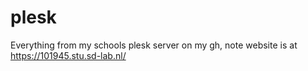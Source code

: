 # plesk
 Everything from my schools plesk server on my gh, note website is at https://101945.stu.sd-lab.nl/
